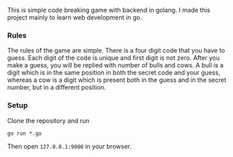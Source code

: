 This is simple code breaking game with backend in golang. I made this project mainly to learn web development in go.

### Rules

The rules of the game are simple. There is a four digit code that you have to guess. Each digit of the code is unique and first digit is not zero.
After you make a guess, you will be replied with number of bulls and cows.
A bull is a digit which is in the same position in both the secret code and your guess, whereas a cow is a digit which is present both in the guess and in the secret number, but in a different position.

### Setup

Clone the repository and run

`go run *.go`

Then open `127.0.0.1:9000` in your browser.
